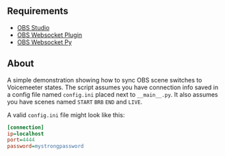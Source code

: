 ## Requirements

-   [OBS Studio](https://obsproject.com/)
-   [OBS Websocket Plugin](https://obsproject.com/forum/resources/obs-websocket-remote-control-obs-studio-from-websockets.466/)
-   [OBS Websocket Py](https://github.com/onyx-and-iris/obs-websocket-py)

## About

A simple demonstration showing how to sync OBS scene switches to Voicemeeter states. The script assumes you have connection info saved in
a config file named `config.ini` placed next to `__main__.py`. It also assumes you have scenes named `START` `BRB` `END` and `LIVE`.

A valid `config.ini` file might look like this:

```ini
[connection]
ip=localhost
port=4444
password=mystrongpassword
```
